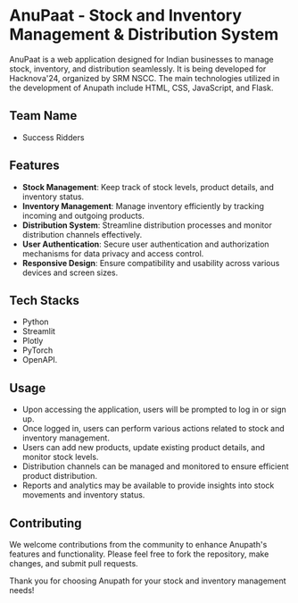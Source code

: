 # AnuPaat - Stock and Inventory Management & Distribution System

AnuPaat is a web application designed for Indian businesses to manage stock, inventory, and distribution seamlessly. It is being developed for Hacknova'24, organized by SRM NSCC. The main technologies utilized in the development of Anupath include HTML, CSS, JavaScript, and Flask.

## Team Name
- Success Ridders
 

## Features
- **Stock Management**: Keep track of stock levels, product details, and inventory status.
- **Inventory Management**: Manage inventory efficiently by tracking incoming and outgoing products.
- **Distribution System**: Streamline distribution processes and monitor distribution channels effectively.
- **User Authentication**: Secure user authentication and authorization mechanisms for data privacy and access control.
- **Responsive Design**: Ensure compatibility and usability across various devices and screen sizes.

## Tech Stacks
- Python
- Streamlit
- Plotly
- PyTorch
- OpenAPI.


## Usage
- Upon accessing the application, users will be prompted to log in or sign up.
- Once logged in, users can perform various actions related to stock and inventory management.
- Users can add new products, update existing product details, and monitor stock levels.
- Distribution channels can be managed and monitored to ensure efficient product distribution.
- Reports and analytics may be available to provide insights into stock movements and inventory status.

## Contributing
We welcome contributions from the community to enhance Anupath's features and functionality. Please feel free to fork the repository, make changes, and submit pull requests.


Thank you for choosing Anupath for your stock and inventory management needs!

